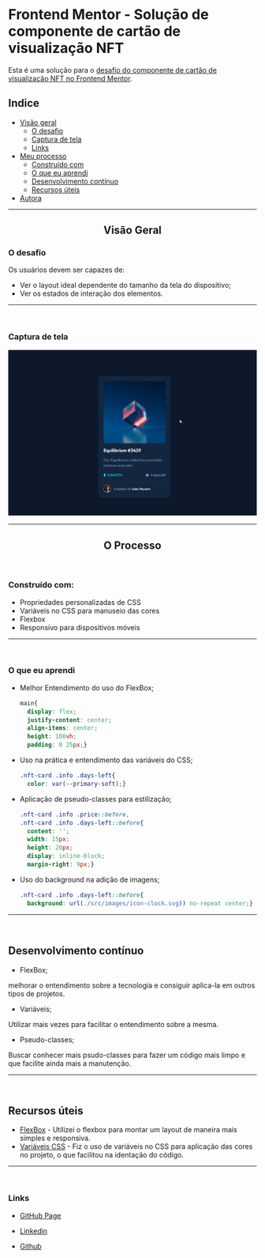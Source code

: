 # Frontend Mentor  - Solução de componente de cartão de visualização NFT

Esta é uma solução para o [desafio do componente de cartão de visualização NFT no Frontend Mentor](https://www.frontendmentor.io/challenges/nft-preview-card-component-SbdUL_w0U). 

##  Indice

- [Visão geral](#visão-geral)
    - [O desafio](#o-desafio)
    - [Captura de tela](#captura-de-tela)
    - [Links](#links)
- [Meu processo](#meu-processo)
    - [Construído com](#construído-com)
    - [O que eu aprendi](#o-que-eu-aprendi)
    - [Desenvolvimento contínuo](#desenvolvimento-contínuo)
    - [Recursos úteis](#recursos-úteis)
- [Autora](#autor)
---

## <center>Visão Geral</center>

### O desafio

Os usuários devem ser capazes de:

- Ver o layout ideal dependente do tamanho da tela do dispositivo;
- Ver os estados de interação dos elementos.
---
<br>

### Captura de tela

<img src="src/images/NFT-card.gif" alt="Gif da tela">

---

## <center>O Processo</center>
<br>

### Construído com:

- Propriedades personalizadas de CSS
- Variáveis no CSS para manuseio das cores
- Flexbox
- Responsivo para dispositivos móveis


---

<br>

### O que eu aprendi


- Melhor Entendimento do uso do FlexBox;
  ```css
  main{
    display: flex;
    justify-content: center;
    align-items: center;
    height: 100vh;
    padding: 0 25px;}

- Uso na prática e entendimento das variáveis do CSS;

  ```css
  .nft-card .info .days-left{
    color: var(--primary-soft);}

- Aplicação de pseudo-classes para estilização;
  ```css
  .nft-card .info .price::before,
  .nft-card .info .days-left::before{
    content: '';
    width: 15px;
    height: 20px;
    display: inline-block;
    margin-right: 9px;}

- Uso do background na adição de imagens;

  ```css
  .nft-card .info .days-left::before{
    background: url(./src/images/icon-clock.svg)) no-repeat center;}
---

<br>

## Desenvolvimento contínuo
- FlexBox;

melhorar o entendimento sobre a tecnologia e consiguir aplica-la em outros tipos de projetos.

- Variáveis;

Utilizar mais vezes para facilitar o entendimento sobre a mesma.

- Pseudo-classes;

Buscar conhecer mais psudo-classes para fazer um código mais limpo e que facilite ainda mais a manutenção.


---

<br>

## Recursos úteis

 * [FlexBox](https://developer.mozilla.org/pt-BR/docs/Learn/CSS/CSS_layout/Flexbox) - Utilizei o flexbox para montar um layout de maneira mais simples e responsiva. 
* [Variáveis CSS](https://developer.mozilla.org/pt-BR/docs/Web/CSS/Using_CSS_custom_properties)  - Fiz o uso de variáveis no CSS para aplicação das cores no projeto, o que facilitou na identação do código.

---

<br>

### Links

- [GitHub Page](https://)

- [Linkedin](https://www.linkedin.com/in/carolina-palma-medeiros/) 

- [Github](https://github.com/Carolinapalma)

